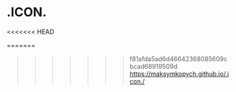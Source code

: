 # .ICON.
<<<<<<< HEAD

=======
>>>>>>> f81afda5ad6d46642368085609cbcad68919509d
https://maksymkopych.github.io/.icon./
